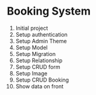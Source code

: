 # Booking System
1. Initial project
2. Setup authentication
3. Setup Admin Theme
4. Setup Model
5. Setup Migration
6. Setup Relationship
7. Setup CRUD form
8. Setup Image
9. Setup CRUD Booking
10. Show data on front
